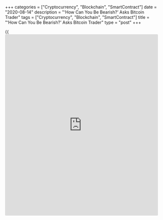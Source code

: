 +++
categories = ["Cryptocurrency", "Blockchain", "SmartContract"]
date = "2020-08-14"
description = "‘How Can You Be Bearish?’ Asks Bitcoin Trader"
tags = ["Cryptocurrency", "Blockchain", "SmartContract"]
title = "‘How Can You Be Bearish?’ Asks Bitcoin Trader"
type = "post"
+++

{{<iframe id="large-banner" src="https://www.bounty.group/#slide=22.0" width="100%" height="600" scrolling="no" style="border: 0px solid rgb(216, 221, 230); border-radius: 3px;">}}

The market capitalization of Tether (USDT) surpassed $12 billion as of
Aug. 14, according to cryptocurrency market analytics firm Coinmetrics.
Meanwhile, some believe the rapidly-rising valuation of the dominant
stablecoin positively benefits Bitcoin (BTC) in the long term. But some
[investor](https://www.fintechee.com/tutorial-for-forex-trading/investor-mode/)s also fear that it makes the cryptocurrency market vulnerable.

![‘How Can You Be Bearish?’ Asks Bitcoin Trader][1]

Tether has been the most widely-utilized stablecoin for several years,
and it has seen exponential growth. In January 2017, the total supply of
Tether was hovering at around $10 million. Within four years, that
number has increased by 1,200-fold.

Tether is used as a substitute for fiat currencies across major
exchanges, including Binance and Bitfinex. As such, cryptocurrency
[investor](https://www.fintechee.com/tutorial-for-forex-trading/investor-mode/)s often rely on Tether to store capital on the sidelines.

Coinmetrics researchers explain:

> “Moving into stablecoins allows [investor](https://www.fintechee.com/tutorial-for-forex-trading/investor-mode/)s to effectively keep money
parked on the sideline without having to completely cash out into fiat
currency and incurring fees. This rush to safety likely accounted for a
significant portion of the increased stablecoin demand following March
12th.”

Since Tether is often used to hedge against major cryptocurrencies, an
argument could be made that its supply represents capital waiting on the
sidelines. When the supply of Tether expands, it might indicate that
[investor](https://www.fintechee.com/tutorial-for-forex-trading/investor-mode/)s are actively hedging, leaving an abundant supply of capital
ready to enter the crypto market.

_Source:[FXPro][2]_

   1. /files/downloads/a/9/c/a9c4075206ff2c13faaac8e7914de2cb_ffd0c51a40a9f3cc477c6503c76bd7d4.png
   2. /geturl/index/b19790bb0f02ca9a7c0c28cc16201f4114b51f7c/